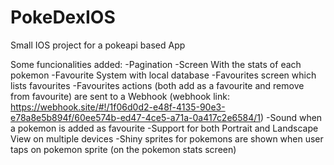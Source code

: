 # PokeDexIOS
Small IOS project for a pokeapi based App

Some funcionalities added:
-Pagination
-Screen With the stats of each pokemon
-Favourite System with local database
-Favourites screen which lists favourites
-Favourites actions (both add as a favourite and remove from favourite) are sent to a Webhook 
(webhook link: https://webhook.site/#!/1f06d0d2-e48f-4135-90e3-e78a8e5b894f/60ee574b-ed47-4ce5-a71a-0a417c2e6584/1)
-Sound when a pokemon is added as favourite
-Support for both Portrait and Landscape View on multiple devices
-Shiny sprites for pokemons are shown when user taps on pokemon sprite (on the pokemon stats screen)
